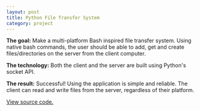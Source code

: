 ```yaml
---
layout: post
title: Python File Transfer System
category: project
---
```


**The goal:**
Make a multi-platform Bash inspired file transfer system. Using native bash
commands, the user should be able to add, get and create files/directories on the
server from the client computer.

**The technology:**
Both the client and the server are built using Python's socket API.

**The result:**
Successful! Using the application is simple and reliable. The client can
read and write files from the server, regardless of their platform.

[View source code.](https://github.com/Zethor456/Python-File-Transfer)
